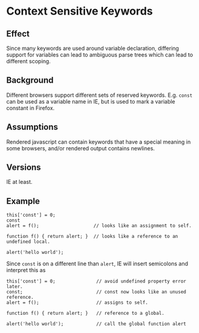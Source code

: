 # Context Sensitive Keywords #

## Effect ##
Since many keywords are used around variable declaration, differing support for variables can lead to ambiguous parse trees which can lead to different scoping.


## Background ##
Different browsers support different sets of reserved keywords.  E.g. `const` can be used as a variable name in IE, but is used to mark a variable constant in Firefox.


## Assumptions ##
Rendered javascript can contain keywords that have a special meaning in some browsers, and/or rendered output contains newlines.




## Versions ##
IE at least.


## Example ##
```
this['const'] = 0;
const
alert = f();                    // looks like an assignment to self.

function f() { return alert; }  // looks like a reference to an undefined local.

alert('hello world');
```

Since `const` is on a different line than `alert`, IE will insert semicolons and interpret this as
```
this['const'] = 0;               // avoid undefined property error later.
const;                           // const now looks like an unused reference.
alert = f();                     // assigns to self.

function f() { return alert; }   // reference to a global.

alert('hello world');            // call the global function alert
```